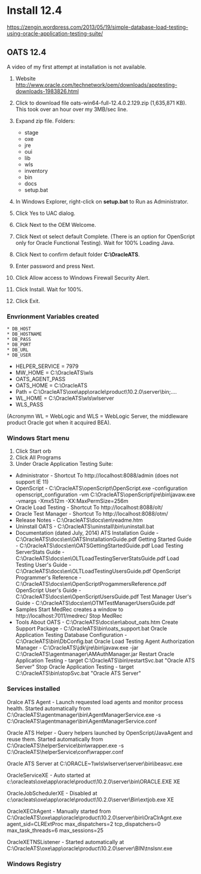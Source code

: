 # Install 12.4

https://zengin.wordpress.com/2013/05/19/simple-database-load-testing-using-oracle-application-testing-suite/

## <a id="OATS12.4"></a> OATS 12.4

A video of my first attempt at installation is not available.


1. Website http://www.oracle.com/technetwork/oem/downloads/apptesting-downloads-1983826.html
2. Click to download file oats-win64-full-12.4.0.2.129.zip (1,635,871 KB). This took over an hour over my 3MB/sec line. 
3. Expand zip file. Folders:

	* stage
	* oxe
	* jre
	* oui
	* lib
	* wls
	* inventory
	* bin
	* docs
	* setup.bat 

4. In Windows Explorer, right-click on **setup.bat** to Run as Administrator.
5. Click Yes to UAC dialog.
6. Click Next to the OEM Welcome.
7. Click Next ot select default Complete. (There is an option for OpenScript only for Oracle Functional Testing).
Wait for 100% Loading Java.
8. Click Next to confirm default folder **C:\OracleATS**.
9. Enter password and press Next.
10. Click Allow access to Windows Firewall Security Alert.
11. Click Install. Wait for 100%. 
12. Click Exit.


### Envrionment Variables created

	* DB_HOST
	* DB_HOSTNAME
	* DB_PASS
	* DB_PORT
	* DB_URL
	* DB_USER

* HELPER_SERVICE = 7979
* MW_HOME = C:\OracleATS\wls
* OATS_AGENT_PASS
* OATS_HOME = C:\OracleATS
* Path = C:\OracleATS\oxe\app\oracle\product\10.2.0\server\bin;....
* WL_HOME = C:\OracleATS\wls\wlserver
* WLS_PASS

(Acronymn WL = WebLogic and WLS = WebLogic Server, the middleware product Oracle got when it acquired BEA).

### Windows Start menu
1. Click Start orb
2. Click All Programs
3. Under Oracle Application Testing Suite:

* Administrator - Shortcut To http://localhost:8088/admin (does not support IE 11)
* OpenScript - C:\OracleATS\openScript\OpenScript.exe -configuration openscript_configuration -vm C:\OracleATS\openScript\jre\bin\javaw.exe -vmargs -Xmx512m -XX:MaxPermSize=256m
* Oracle Load Testing - Shortcut To http://localhost:8088/olt/
* Oracle Test Manager - Shortcut To http://localhost:8088/otm/
* Release Notes - C:\OracleATS\docs\en\readme.htm
* Uninstall OATS - C:\OracleATS\uninstall\bin\uninstall.bat
* Documentation (dated July, 2014)
	ATS Installation Guide - C:\OracleATS\docs\en\OATSInstallationGuide.pdf
	Getting Started Guide - C:\OracleATS\docs\en\OATSGettingStartedGuide.pdf
	Load Testing ServerStats Guide - C:\OracleATS\docs\en\OLTLoadTestingServerStatsGuide.pdf
	Load Testing User's Guide - C:\OracleATS\docs\en\OLTLoadTestingUsersGuide.pdf
	OpenScript Programmer's Reference - C:\OracleATS\docs\en\OpenScriptProgammersReference.pdf
	OpenScript User's Guide - C:\OracleATS\docs\en\OpenScriptUsersGuide.pdf
	Test Manager User's Guide - C:\OracleATS\docs\en\OTMTestManagerUsersGuide.pdf
* Samples
	Start MedRec creates a window to http://localhost:7011/medrec/
	Stop MedRec
* Tools
	About OATS - C:\OracleATS\docs\en\about_oats.htm
	Create Support Package - C:\OracleATS\bin\oats_support.bat
	Oracle Application Testing Database Configuration - C:\OracleATS\bin\DbConfig.bat
	Oracle Load Testing Agent Authorization Manager - C:\OracleATS\jdk\jre\bin\javaw.exe -jar C:\OracleATS\agentmanager\AMAuthManager.jar
	Restart Oracle Application Testing - target C:\OracleATS\bin\restartSvc.bat "Oracle ATS Server"
	Stop Oracle Application Testing - target C:\OracleATS\bin\stopSvc.bat "Oracle ATS Server"

### Services installed

Oralce ATS Agent - Launch requested load agents and monitor process health.
	Started automatically from
	C:\OracleATS\agentmanager\bin\AgentManagerService.exe -s C:\OracleATS\agentmanager\bin\\AgentManagerService.conf
	
Oracle ATS Helper - Query helpers launched by OpenScript/JavaAgent and reuse them.
	Started automatically from 
	C:\OracleATS\helperService\bin\wrapper.exe -s C:\OracleATS\helperService\conf\wrapper.conf
	
Oracle ATS Server at C:\ORACLE~1\wls\wlserver\server\bin\beasvc.exe

OracleServiceXE -
	Auto started at c:\oracleats\oxe\app\oracle\product\10.2.0\server\bin\ORACLE.EXE XE

OracleJobSchedulerXE - Disabled at c:\oracleats\oxe\app\oracle\product\10.2.0\server\Bin\extjob.exe XE

OracleXEClrAgent - Manually started from C:\OracleATS\oxe\app\oracle\product\10.2.0\server\bin\OraClrAgnt.exe agent_sid=CLRExtProc max_dispatchers=2 tcp_dispatchers=0 max_task_threads=6 max_sessions=25

OracleXETNSListener - 
	Started automatically at C:\OracleATS\oxe\app\oracle\product\10.2.0\server\BIN\tnslsnr.exe


### Windows Registry


